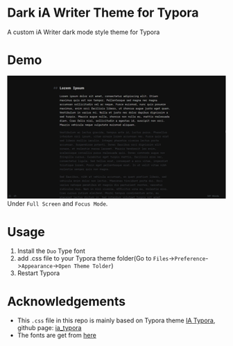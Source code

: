 # Dark iA Writer Theme for Typora
A custom iA Writer dark mode style theme for Typora

# Demo

![demo](./demo.png)
Under `Full Screen` and `Focus Mode`.

# Usage
1. Install the `Duo` Type font
2. add .css file to your Typora theme folder(Go to `Files`->`Preference`->`Appearance`->`Open Theme Tolder`)
3. Restart Typora

# Acknowledgements
- This `.css` file in this repo is mainly based on Typora theme [IA Typora](https://theme.typora.io/theme/IA-Typora/), github page: [ia_typora](https://github.com/sonnie-sonnig/ia_typora/)
- The fonts are get from [here](https://github.com/iaolo/iA-Fonts)

